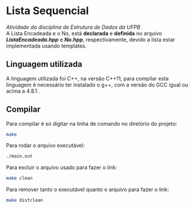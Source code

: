 # Lista Sequencial
*Atividade da disciplina de Estrutura de Dados da UFPB*  
A Lista Encadeada e o No, está **declarada** e **definida** no arquivo ***ListaEncadeada.hpp*** e ***No.hpp***, respectivamente, devido a lista estar implementada usando templates.

## Linguagem utilizada
A linguagem utilizada foi C++, na versão C++11, para compilar esta linguagem é necessário ter instalado o g++, com a versão do GCC igual ou acima a 4.8.1 .
## Compilar
Para compilar é só digitar na linha de comando no diretório do projeto:  
```bash
make
```

Para rodar o arquivo executável:
```bash
./main.out
```

Para excluir o arquivo usado para fazer o link:
```bash
make clean
```

Para remover tanto o executável quanto o arquivo para fazer o link:
```bash
make distclean
```